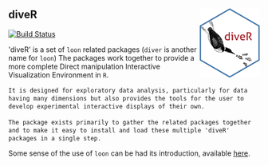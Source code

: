 
## diveR  <img src="man/figures/logo.png" align="right" width="120" />

[![Build Status](https://travis-ci.org/great-northern-diver/diveR.svg?branch=master)](https://travis-ci.org/great-northern-diver/diveR) 


'diveR' is a set of `loon` related packages (`diver` is another name for `loon`)
    The packages work together to provide a more complete Direct manipulation Interactive Visualization Environment in `R`.  
    
    It is designed for exploratory data analysis, particularly for data having many dimensions but also provides the tools for the user to develop experimental interactive displays of their own.
    
    The package exists primarily to gather the related packages together and to make it easy to install and load these multiple 'diveR' packages in a single step. 
    
Some sense of the use of `loon` can be had its introduction, available [here](http://great-northern-diver.github.io/loon/articles/introduction.html).


